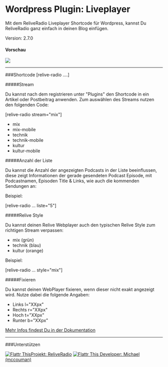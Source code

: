 Wordpress Plugin: Liveplayer
=======================================

Mit dem ReliveRadio Liveplayer Shortcode für Wordpress, kannst Du ReliveRadio ganz einfach in deinen Blog einfügen.

Version: 2.7.0

#### Vorschau

<img src="https://raw.github.com/ReliveRadio/reliveradio-wordpress-plugin_liveplayer/master/screenhot.png">


----

###Shortcode [relive-radio ....]

#####Stream

Du kannst nach dem registrieren unter "Plugins" den Shortcode in ein Artikel oder Postbeitrag anwenden. Zum auswählen des Streams nutzen den folgenden Code:

[relive-radio stream="mix"]

- mix
- mix-mobile
- technik
- technik-mobile
- kultur
- kultur-mobile


#####Anzahl der Liste

Du kannst die Anzahl der angezeigten Podcasts in der Liste beeinflussen,
diese zeigt Informationen der gerade gesendeten Podcast Episode, mit Podcastnamen,
Episoden Title & Links, wie auch die kommenden Sendungen an:

Beispiel:

[relive-radio ... liste="5"]

#####Relive Style

Du kannst deinen Relive Webplayer auch den typischen Relive Style zum richtigen Stream verpassen:

- mix (grün)
- technik (blau)
- kultur (orange)

Beispiel:

[relive-radio ... style="mix"]


#####Fixieren

Du kannst deinen WebPlayer fixieren, wenn dieser nicht exakt angezeigt wird. Nutze dabei die folgende Angaben:

- Links l="XXpx"
- Rechts r="XXpx"
- Hoch t="XXpx"
- Runter b="XXpx"


<a href="http://doc.wikibyte.org/ReliveRadio/PlugIns/Shortcode_Webplayer">Mehr Infos findest Du in der Dokumentation</a>



----



###Unterstützen
<!--Relive Radio-->
<a href="http://flattr.com/thing/973782/ReliveRadio-de-Podcasts-rund-um-die-Uhr">
<img src="https://raw.github.com/ReliveRadio/reliveradio-ressources/master/flattr/rr-flattr-buttons.jpg" 
alt="Flattr This" title="Flattr This" style="max-width:100%;">Projekt: ReliveRadio</a>  

<!--McCouman-->
<a href="https://flattr.com/profile/mccouman">
<img src="https://raw.github.com/ReliveRadio/reliveradio-ressources/master/flattr/rr-flattr-buttons.jpg" 
alt="Flattr This" title="Flattr This" style="max-width:100%;"> Developer: Michael (mccouman)</a> 
